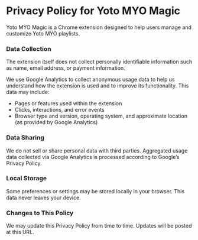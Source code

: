 # Privacy Policy for Yoto MYO Magic

Yoto MYO Magic is a Chrome extension designed to help users manage and customize Yoto MYO playlists.

### Data Collection

The extension itself does not collect personally identifiable information such as name, email address, or payment information.

We use Google Analytics to collect anonymous usage data to help us understand how the extension is used and to improve its functionality. This data may include:
- Pages or features used within the extension
- Clicks, interactions, and error events
- Browser type and version, operating system, and approximate location (as provided by Google Analytics)

### Data Sharing

We do not sell or share personal data with third parties. Aggregated usage data collected via Google Analytics is processed according to Google’s Privacy Policy.

### Local Storage

Some preferences or settings may be stored locally in your browser. This data never leaves your device.

### Changes to This Policy

We may update this Privacy Policy from time to time. Updates will be posted at this URL.

